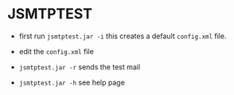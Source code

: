 # JSMTPTEST

- first run `jsmtptest.jar -i` 
this creates a default `config.xml` file.

- edit the `config.xml` file

- `jsmtptest.jar -r` sends the test mail

- `jsmtptest.jar -h` see help page
